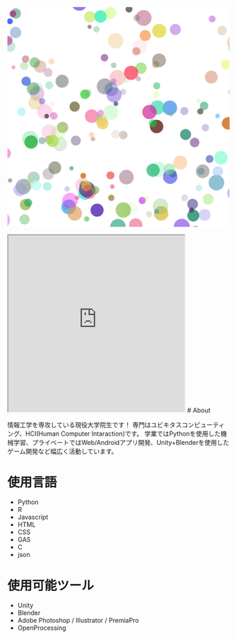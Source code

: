 ![トプ画](icon.png)
<title>ポートフォリオ</title>
<iframe src="https://openprocessing.org/sketch/1600843/embed/" width="400" height="400"></iframe>
<script src="https://cdnjs.cloudflare.com/ajax/libs/p5.js/0.9.0/p5.js"></script>
<script src="sketch.js"></script>
# <a name="header-1-8f7f4c1ce7a4f933663d10543562b096"></a> About

情報工学を専攻している現役大学院生です！
専門はユビキタスコンピューティング、HCI(Human Computer Intaraction)です。
学業ではPythonを使用した機械学習、プライベートではWeb/Androidアプリ開発、Unity+Blenderを使用したゲーム開発など幅広く活動しています。

#  <a name="header-2-cce99c598cfdb9773ab041d54c3d973a"></a> 使用言語
- Python
- R
- Javascript
- HTML
- CSS
- GAS
- C
- json

# <a name="header-2-cce99c598cfdb9773ab041d54c3d973a"></a> 使用可能ツール
- Unity
- Blender
- Adobe Photoshop / Illustrator / PremiaPro
- OpenProcessing
